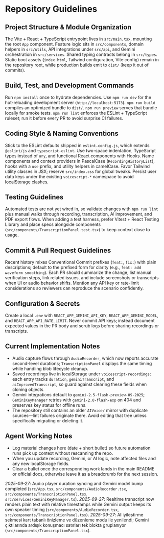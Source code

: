 # Repository Guidelines

## Project Structure & Module Organization
The Vite + React + TypeScript entrypoint lives in `src/main.tsx`, mounting the root `App` component. Feature logic sits in `src/components`, domain helpers in `src/utils`, API integrations under `src/api`, and Gemini orchestration in `src/services`. Shared typing contracts belong in `src/types`. Static boot assets (`index.html`, Tailwind configuration, Vite config) remain in the repository root, while production builds emit to `dist/` (keep it out of commits).

## Build, Test, and Development Commands
Run `npm install` once to hydrate dependencies. Use `npm run dev` for the hot-reloading development server (`http://localhost:5173`). `npm run build` compiles an optimized bundle to `dist/`. `npm run preview` serves that bundle locally for smoke tests. `npm run lint` enforces the ESLint + TypeScript ruleset; run it before every PR to avoid surprise CI failures.

## Coding Style & Naming Conventions
Stick to the ESLint defaults shipped in `eslint.config.js`, which extends `@eslint/js` and `typescript-eslint`. Use two-space indentation, TypeScript types instead of `any`, and functional React components with Hooks. Name components and context providers in PascalCase (`RecordingHistoryList`), hooks with a `use` prefix, and utility helpers in camelCase. Favor Tailwind utility classes in JSX; reserve `src/index.css` for global tweaks. Persist user data keys under the existing `voicescript-*` namespace to avoid localStorage clashes.

## Testing Guidelines
Automated tests are not yet wired in, so validate changes with `npm run lint` plus manual walks through recording, transcription, AI improvement, and PDF export flows. When adding a test harness, prefer Vitest + React Testing Library and place specs alongside components (`src/components/TranscriptionPanel.test.tsx`) to keep context close to usage.

## Commit & Pull Request Guidelines
Recent history mixes Conventional Commit prefixes (`feat:`, `fix:`) with plain descriptions; default to the prefixed form for clarity (e.g., `feat: add waveform smoothing`). Each PR should summarize the change, list manual verification steps, link related issues, and include screenshots or transcripts when UI or audio behavior shifts. Mention any API key or rate-limit considerations so reviewers can reproduce the scenario confidently.

## Configuration & Secrets
Create a local `.env` with `REACT_APP_GEMINI_API_KEY`, `REACT_APP_GEMINI_MODEL`, and `REACT_APP_API_RATE_LIMIT`. Never commit API keys; instead document expected values in the PR body and scrub logs before sharing recordings or transcripts.

## Current Implementation Notes
- Audio capture flows through `AudioRecorder`, which now reports accurate second-level durations; `TranscriptionPanel` displays the same timing while handling blob lifecycle cleanup.
- Saved recordings live in localStorage under `voicescript-recordings`; each entry tracks `duration`, `geminiTranscript`, and `aiImprovedTranscript`, so guard against clearing these fields when cloning objects.
- Gemini integrations default to `gemini-2.5-flash-preview-09-2025`; `GeminiKeyManager` retries with `gemini-2.0-flash-exp` on 404 and preserves key status for offline runs.
- The repository still contains an older `AIVoice/` mirror with duplicate sources—lint failures originate there. Avoid editing that tree unless specifically migrating or deleting it.

## Agent Working Notes
- Log material changes here (date + short bullet) so future automation runs pick up context without rescanning the repo.
- When you update recording, Gemini, or AI logic, note affected files and any new localStorage fields.
- Clear a bullet once the corresponding work lands in the main README or official docs, otherwise leave it as a breadcrumb for the next session.

_2025-09-27_: Audio player duration syncing and Gemini model bump completed (`src/App.tsx`, `src/components/AudioRecorder.tsx`, `src/components/TranscriptionPanel.tsx`, `src/services/GeminiKeyManager.ts`).
_2025-09-27_: Realtime transcript now renders plain text with relative timestamps while Gemini output keeps its own speaker timing (`src/components/AudioRecorder.tsx`, `src/components/TranscriptionPanel.tsx`).
_2025-09-27_: AI iyileştirme sekmesi kart tabanlı önizleme ve düzenleme modu ile yenilendi; Gemini çıktılarında ardışık konuşmacı satırları tek blokta gruplanıyor (`src/components/TranscriptionPanel.tsx`).
